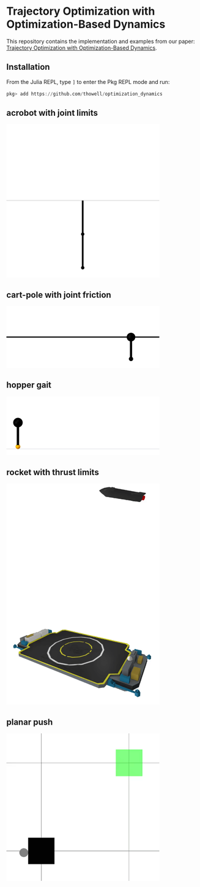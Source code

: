 # Trajectory Optimization with Optimization-Based Dynamics 

This repository contains the implementation and examples from our paper: [Trajectory Optimization with Optimization-Based Dynamics](https://arxiv.org/abs/2109.04928).

## Installation
From the Julia REPL, type `]` to enter the Pkg REPL mode and run:
```julia
pkg> add https://github.com/thowell/optimization_dynamics
```

## acrobot with joint limits
<img src="animations/acrobot_joint_limits.gif" alt="drawing" width="400"/>

## cart-pole with joint friction
<img src="animations/cartpole_friction_35.gif" alt="drawing" width="400"/>

## hopper gait
<img src="animations/hopper_gait_1.gif" alt="drawing" width="400"/>

## rocket with thrust limits
<img src="animations/starship_bellyflop_landing.gif" alt="drawing" width="400"/>

## planar push
<img src="animations/planar_push_rotate.gif" alt="drawing" width="400"/> 


